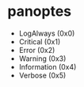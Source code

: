 # panoptes



- LogAlways (0x0)
- Critical (0x1)
- Error (0x2)
- Warning (0x3)
- Information (0x4)
- Verbose (0x5)